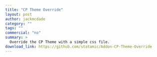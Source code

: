 ```yaml
---
title: "CP Theme Override"
layout: post
author: jackmcdade
category: ""
tags: ""
commercial: "no"
summary: >
  Override the CP Theme with a simple css file.
download_link: https://github.com/statamic/Addon-CP-Theme-Override
---
```


